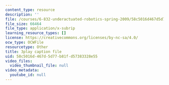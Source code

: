 ```yaml
---
content_type: resource
description: ''
file: /courses/6-832-underactuated-robotics-spring-2009/58c5016d467d5d77b81fd57383328e55_9qnpQ1hVlqw.vtt
file_size: 66464
file_type: application/x-subrip
learning_resource_types: []
license: https://creativecommons.org/licenses/by-nc-sa/4.0/
ocw_type: OCWFile
resourcetype: Other
title: 3play caption file
uid: 58c5016d-467d-5d77-b81f-d57383328e55
video_files:
  video_thumbnail_file: null
video_metadata:
  youtube_id: null
---
```

